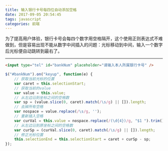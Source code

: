 ```yaml
---
title: 输入银行卡号每四位自动添加空格
date: 2017-09-05 20:54:45
tags: javascript
categories: 前端
---
```

为了提高用户体验，银行卡号会每四个数字用空格隔开，这个使用正则表达式不难做到，但是容易出现不能从数字中间插入的问题：光标移动到中间，输入一个数字后光标便自动跳转到最右了。
<!--more-->
------

```html
<input type="tel" id="bankNum" placeholder="请输入本人所属银行卡号" />
```

```javascript
$("#bankNum").on("keyup", function(e) {
    // 获取当前光标的位置
    var caret = this.selectionStart;
    // 获取当前的value
    var value = this.value;
    // 从左边沿到坐标之间的空格数
    var sp = (value.slice(0, caret).match(/\s/g) || []).length;
    // 去掉所有空格
    var nospace = value.replace(/\s/g, '');
    // 重新插入空格
    var curVal = this.value = nospace.replace(/(\d{4})/g, "$1 ").trim();
    // 从左边沿到原坐标之间的空格数
    var curSp = (curVal.slice(0, caret).match(/\s/g) || []).length;
    // 修正光标位置
    this.selectionEnd = this.selectionStart = caret + curSp - sp;
});
```
